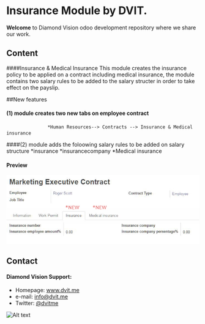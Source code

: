 
Insurance Module by DVIT.
======
**Welcome** to Diamond Vision odoo development repository where we share our work.

## Content
####Insurance & Medical Insurance
This module creates the insurance policy to be applied on a contract including medical insurance, the module contains two salary rules to be added to the salary structer in order to take effect on the payslip.

##New features 
#### (1)  module creates two new tabs on employee contract <br> 
                   *Human Resources--> Contracts --> Insurance & Medical insurance 
####(2) module adds the foloowing salary rules to be added on salary structure
                    *insurance
                    *insurancecompany
                    *Medical insurance
#### Preview
![Screenshot software](https://raw.githubusercontent.com/mohamedsaad306/odoo-docs/master/insurance/static/description/contract_insurance.jpg "New Tabs ")

## Contact
#### Diamond Vision Support:
* Homepage: www.dvit.me
* e-mail: info@dvit.me
* Twitter: [@dvitme](https://twitter.com/dvitme "DVIT on twitter")

![Alt text](http://diamondvision.me/images/yootheme/logo_new_00.png?raw=true "DiamondVision")
